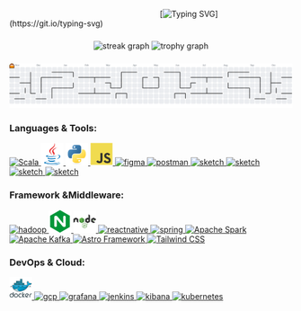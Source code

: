 &nbsp;&nbsp;&nbsp;&nbsp;&nbsp;&nbsp;&nbsp;&nbsp;&nbsp;&nbsp;&nbsp;&nbsp;&nbsp;&nbsp;&nbsp;&nbsp;&nbsp;&nbsp;&nbsp;&nbsp;&nbsp;&nbsp;&nbsp;&nbsp;&nbsp;&nbsp;&nbsp;&nbsp;&nbsp;&nbsp;&nbsp;&nbsp;&nbsp;&nbsp;&nbsp;&nbsp;&nbsp;&nbsp;&nbsp;&nbsp;&nbsp;&nbsp;&nbsp;&nbsp;&nbsp;&nbsp;&nbsp;&nbsp;&nbsp;&nbsp;&nbsp;&nbsp;&nbsp;&nbsp;&nbsp;&nbsp;&nbsp;&nbsp;&nbsp;&nbsp;&nbsp;&nbsp;&nbsp;&nbsp;&nbsp;&nbsp;&nbsp;&nbsp;[![Typing SVG](https://readme-typing-svg.demolab.com?font=Fira+Code&weight=600&pause=1000&color=06940B&center=true&vCenter=true&width=435&lines=Stay+hungry%2C+stay+foolish.)](https://git.io/typing-svg)

###

<div align="center">
  <img src="https://streak-stats.demolab.com?user=maurodesouza&locale=en&mode=daily&theme=dracula&hide_border=false&border_radius=5&order=3" height="150" alt="streak graph"  />
  <img src="https://github-profile-trophy.vercel.app?username=maurodesouza&theme=dracula&column=-1&row=1&margin-w=8&margin-h=8&no-bg=false&no-frame=false&order=4" height="150" alt="trophy graph"  />
</div>

###
<picture>
  <source media="(prefers-color-scheme: dark)" srcset="https://raw.githubusercontent.com/ArtistSu/ArtistSu/output/pacman-contribution-graph-dark.svg">
  <source media="(prefers-color-scheme: light)" srcset="https://raw.githubusercontent.com/ArtistSu/ArtistSu/output/pacman-contribution-graph.svg">
  <img alt="pacman contribution graph" src="https://raw.githubusercontent.com/ArtistSu/ArtistSu/output/pacman-contribution-graph.svg">
</picture>

###

<h3 align="left">Languages & Tools:</h3>
<p align="left">
  <a href="https://www.scala-lang.org/" target="_blank" rel="noreferrer"> <img src="https://icon.icepanel.io/Technology/svg/Scala.svg" alt="Scala" width="40" height="40"/> </a>
    <a href="https://www.java.com" target="_blank" rel="noreferrer">
    <img
      src="https://raw.githubusercontent.com/devicons/devicon/master/icons/java/java-original.svg"
      alt="java"
      width="40"
      height="40"
    />
  </a>
    <a href="https://www.python.org" target="_blank" rel="noreferrer">
    <img
      src="https://raw.githubusercontent.com/devicons/devicon/master/icons/python/python-original.svg"
      alt="python"
      width="40"
      height="40"
    />
  </a>
    <a href="https://developer.mozilla.org/en-US/docs/Web/JavaScript" target="_blank" rel="noreferrer"> <img src="https://raw.githubusercontent.com/devicons/devicon/master/icons/javascript/javascript-original.svg" alt="javascript" width="40" height="40"/> </a>
    <a href="https://www.figma.com/" target="_blank" rel="noreferrer"> 
        <img src="https://www.vectorlogo.zone/logos/figma/figma-icon.svg" alt="figma" width="40" height="40"/> 
    </a> 
    <a href="https://postman.com" target="_blank" rel="noreferrer"> 
        <img src="https://www.vectorlogo.zone/logos/getpostman/getpostman-icon.svg" alt="postman" width="40" height="40"/> 
    </a> 
    <a href="https://www.sketch.com/" target="_blank" rel="noreferrer"> 
        <img src="https://www.vectorlogo.zone/logos/sketchapp/sketchapp-icon.svg" alt="sketch" width="40" height="40"/> 
    </a>
  <a href="https://www.jetbrains.com/idea/" target="_blank" rel="noreferrer"> 
        <img src="https://icon.icepanel.io/Technology/svg/IntelliJ-IDEA.svg" alt="sketch" width="40" height="40"/> 
    </a>
    <a href=https://www.jetbrains.com/pycharm/?source=google&medium=cpc&campaign=EMEA_en_GB_PyCharm_Branded&term=pycharm&content=698987581401&gad_source=1&gad_campaignid=14123077093&gbraid=0AAAAADloJzikx66rm5EXDgzJfJgaCVgeU&gclid=Cj0KCQjwrJTGBhCbARIsANFBfgtX4PvIwksBzgrDmWvSI0rAaSIk7nX-6fTQ6R8RJfbfTULzUeSM5D8aAmhqEALw_wcB" target="_blank" rel="noreferrer"> 
        <img src="https://icon.icepanel.io/Technology/svg/PyCharm.svg" alt="sketch" width="40" height="40"/> 
    </a>
      <a href="https://www.jetbrains.com/datagrip/" target="_blank" rel="noreferrer"> 
        <img src="https://icon.icepanel.io/Technology/svg/DataGrip.svg" alt="sketch" width="40" height="40"/> 
    </a>
</p>

###

<h3 align="left">Framework &Middleware:</h3>
<p align="left">
    <a href="https://hadoop.apache.org/" target="_blank" rel="noreferrer"> <img src="https://www.vectorlogo.zone/logos/apache_hadoop/apache_hadoop-icon.svg" alt="hadoop" width="40" height="40"/> </a> <a href="https://www.nginx.com" target="_blank" rel="noreferrer"> <img src="https://raw.githubusercontent.com/devicons/devicon/master/icons/nginx/nginx-original.svg" alt="nginx" width="40" height="40"/> </a> <a href="https://nodejs.org" target="_blank" rel="noreferrer"> <img src="https://raw.githubusercontent.com/devicons/devicon/master/icons/nodejs/nodejs-original-wordmark.svg" alt="nodejs" width="40" height="40"/> </a> <a href="https://reactnative.dev/" target="_blank" rel="noreferrer"> <img src="https://reactnative.dev/img/header_logo.svg" alt="reactnative" width="40" height="40"/> </a> <a href="https://spring.io/" target="_blank" rel="noreferrer"> <img src="https://www.vectorlogo.zone/logos/springio/springio-icon.svg" alt="spring" width="40" height="40"/> <a href="https://spark.apache.org/" target="_blank" rel="noreferrer"> <img src="https://icon.icepanel.io/Technology/svg/Apache-Spark.svg" alt="Apache Spark" width="40" height="40"/> <a href="https://kafka.apache.org/" target="_blank" rel="noreferrer">
  <img src="https://icon.icepanel.io/Technology/svg/Apache-Kafka.svg" alt="Apache Kafka" width="40" height="40"/>
</a><a href="https://astro.build/" target="_blank" rel="noreferrer"> <img src="https://icon.icepanel.io/Technology/svg/Astro.svg" alt="Astro Framework" width="40" height="40"/> </a> <a href="https://tailwindcss.com/docs/installation/tailwind-cli" target="_blank" rel="noreferrer"> <img src="https://icon.icepanel.io/Technology/svg/Tailwind-CSS.svg" alt="Tailwind CSS" width="40" height="40"/> </a>
      
</p>

###
<h3 align="left">DevOps & Cloud:</h3>
<p align="left"> <a href="https://www.docker.com/" target="_blank" rel="noreferrer"> <img src="https://raw.githubusercontent.com/devicons/devicon/master/icons/docker/docker-original-wordmark.svg" alt="docker" width="40" height="40"/> </a> <a href="https://cloud.google.com" target="_blank" rel="noreferrer"> <img src="https://www.vectorlogo.zone/logos/google_cloud/google_cloud-icon.svg" alt="gcp" width="40" height="40"/> </a> <a href="https://grafana.com" target="_blank" rel="noreferrer"> <img src="https://www.vectorlogo.zone/logos/grafana/grafana-icon.svg" alt="grafana" width="40" height="40"/> </a> <a href="https://www.jenkins.io" target="_blank" rel="noreferrer"> <img src="https://www.vectorlogo.zone/logos/jenkins/jenkins-icon.svg" alt="jenkins" width="40" height="40"/> </a> <a href="https://www.elastic.co/kibana" target="_blank" rel="noreferrer"> <img src="https://www.vectorlogo.zone/logos/elasticco_kibana/elasticco_kibana-icon.svg" alt="kibana" width="40" height="40"/> </a> <a href="https://kubernetes.io" target="_blank" rel="noreferrer"> <img src="https://www.vectorlogo.zone/logos/kubernetes/kubernetes-icon.svg" alt="kubernetes" width="40" height="40"/> </a> </p>
</br>


